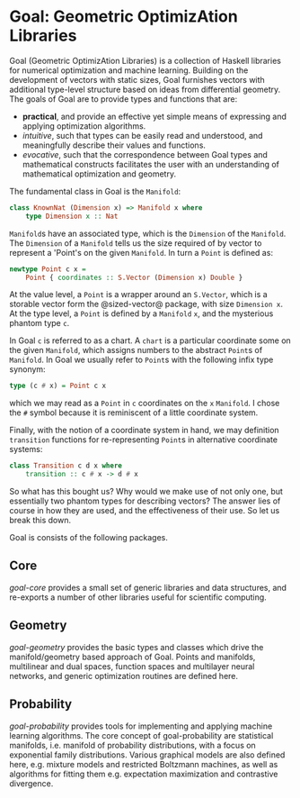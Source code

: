 # Goal: Geometric OptimizAtion Libraries

Goal (Geometric OptimizAtion Libraries) is a collection of Haskell libraries for
numerical optimization and machine learning. Building on the development of
vectors with static sizes, Goal furnishes vectors with additional type-level
structure based on ideas from differential geometry. The goals of Goal are to
provide types and functions that are:
- **practical**, and provide an effective yet simple means of expressing and
  applying optimization algorithms.
- *intuitive*, such that types can be easily read and understood, and
  meaningfully describe their values and functions.
- *evocative*, such that the correspondence between Goal types and mathematical
  constructs facilitates the user with an understanding of mathematical
  optimization and geometry.

The fundamental class in Goal is the `Manifold`:
```haskell
class KnownNat (Dimension x) => Manifold x where
    type Dimension x :: Nat
```
`Manifold`s have an associated type, which is the `Dimension` of the `Manifold`.
The `Dimension` of a `Manifold` tells us the size required of by vector to
represent a 'Point's on the given `Manifold`. In turn a `Point` is defined as:
```haskell
newtype Point c x =
    Point { coordinates :: S.Vector (Dimension x) Double }
```
At the value level, a `Point` is a wrapper around an `S.Vector`, which is a
storable vector form the @sized-vector@ package, with size `Dimension x`. At the
type level, a `Point` is defined by a `Manifold` `x`, and the mysterious phantom
type `c`.

In Goal `c` is referred to as a chart. A `chart` is a particular coordinate some
on the given `Manifold`, which assigns numbers to the abstract `Point`s of
`Manifold`. In Goal we usually refer to `Point`s with the following infix type
synonym:
```haskell
type (c # x) = Point c x
```
which we may read as a `Point` in `c` coordinates on the `x` `Manifold`. I chose
the `#` symbol because it is reminiscent of a little coordinate system.

Finally, with the notion of a coordinate system in hand, we may definition
`transition` functions for re-representing `Point`s in alternative coordinate
systems:
```haskell
class Transition c d x where
    transition :: c # x -> d # x
```

So what has this bought us? Why would we make use of not only one, but
essentially two phantom types for describing vectors? The answer lies of course
in how they are used, and the effectiveness of their use. So let us break this
down.

Goal is consists of the following packages.

## Core

*goal-core* provides a small set of generic libraries and data structures, and
re-exports a number of other libraries useful for scientific computing.

## Geometry

*goal-geometry* provides the basic types and classes which drive the manifold/geometry
based approach of Goal. Points and manifolds, multilinear and dual spaces,
function spaces and multilayer neural networks, and generic optimization
routines are defined here.

## Probability

*goal-probability* provides tools for implementing and applying machine learning
algorithms. The core concept of goal-probability are statistical manifolds, i.e.
manifold of probability distributions, with a focus on exponential family
distributions. Various graphical models are also defined here, e.g. mixture
models and restricted Boltzmann machines, as well as algorithms for fitting them
e.g. expectation maximization and contrastive divergence.

